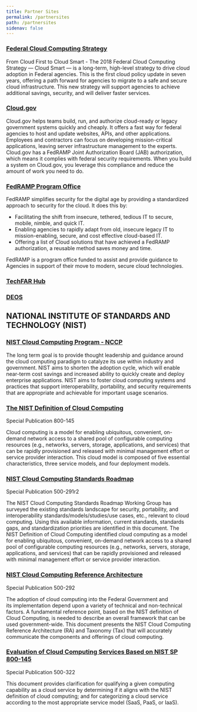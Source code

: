 ```yaml
---
title: Partner Sites
permalink: /partnersites
path: /partnersites
sidenav: false
---
```


### [Federal Cloud Computing Strategy](https://cloud.cio.gov)

From Cloud First to Cloud Smart - The 2018 Federal Cloud Computing Strategy — Cloud Smart — is a long-term, high-level strategy to drive cloud adoption in Federal agencies. This is the first cloud policy update in seven years, offering a path forward for agencies to migrate to a safe and secure cloud infrastructure. This new strategy will support agencies to achieve additional savings, security, and will deliver faster services. 

### [Cloud.gov](https://cloud.gov)

Cloud.gov helps teams build, run, and authorize cloud-ready or legacy government systems quickly and cheaply. It offers a fast way for federal agencies to host and update websites, APIs, and other applications. Employees and contractors can focus on developing mission-critical applications, leaving server infrastructure management to the experts. Cloud.gov has a FedRAMP Joint Authorization Board (JAB) authorization, which means it complies with federal security requirements. When you build a system on Cloud.gov, you leverage this compliance and reduce the amount of work you need to do. 

### [FedRAMP Program Office](www.fedramp.gov)

FedRAMP simplifies security for the digital age by providing a standardized approach to security for the cloud. It does this by:

- Facilitating the shift from insecure, tethered, tedious IT to secure, mobile, nimble, and quick IT.
- Enabling agencies to rapidly adapt from old, insecure legacy IT to mission-enabling, secure, and cost effective cloud-based IT.
- Offering a list of Cloud solutions that have achieved a FedRAMP authorization, a reusable method saves money and time.

FedRAMP is a program office funded to assist and provide guidance to Agencies in support of their move to modern, secure cloud technologies.

### [TechFAR Hub](https:/techfarhub.cio.gov/)

### [DEOS](/deos)

## NATIONAL INSTITUTE OF STANDARDS AND TECHNOLOGY (NIST)

### [NIST Cloud Computing Program - NCCP](https://www.nist.gov/programs-projects/nist-cloud-computing-program-nccp)

The long term goal is to provide thought leadership and guidance around the cloud computing paradigm to catalyze its use within industry and government. NIST aims to shorten the adoption cycle, which will enable near-term cost savings and increased ability to quickly create and deploy enterprise applications. NIST aims to foster cloud computing systems and practices that support interoperability, portability, and security requirements that are appropriate and achievable for important usage scenarios.

### [The NIST Definition of Cloud Computing](https://csrc.nist.gov/publications/detail/sp/800-145/final)
Special Publication 800-145

Cloud computing is a model for enabling ubiquitous, convenient, on-demand network access to a shared pool of configurable computing resources (e.g., networks, servers, storage, applications, and services) that can be rapidly provisioned and released with minimal management effort or service provider interaction. This cloud model is composed of five essential characteristics, three service models, and four deployment models.

### [NIST Cloud Computing Standards Roadmap](https://www.nist.gov/publications/nist-cloud-computing-standards-roadmap)
Special Publication 500-291r2

The NIST Cloud Computing Standards Roadmap Working Group has surveyed the existing standards landscape for security, portability, and interoperability standards/models/studies/use cases, etc., relevant to cloud computing. Using this available information, current standards, standards gaps, and standardization priorities are identified in this document. The NIST Definition of Cloud Computing identified cloud computing as a model for enabling ubiquitous, convenient, on-demand network access to a shared pool of configurable computing resources (e.g., networks, servers, storage, applications, and services) that can be rapidly provisioned and released with minimal management effort or service provider interaction.

### [NIST Cloud Computing Reference Architecture](https://www.nist.gov/publications/nist-cloud-computing-reference-architecture)
Special Publication 500-292

The adoption of cloud computing into the Federal Government and its implementation depend upon a variety of technical and non-technical factors. A fundamental reference point, based on the NIST definition of Cloud Computing, is needed to describe an overall framework that can be used government-wide. This document presents the NIST Cloud Computing Reference Architecture (RA) and Taxonomy (Tax) that will accurately communicate the components and offerings of cloud computing.

### [Evaluation of Cloud Computing Services Based on NIST SP 800-145](https://www.nist.gov/publications/evaluation-cloud-computing-services-based-nist-sp-800-145)
Special Publication 500-322

This document provides clarification for qualifying a given computing capability as a cloud service by determining if it aligns with the NIST definition of cloud computing; and for categorizing a cloud service according to the most appropriate service model (SaaS, PaaS, or IaaS).